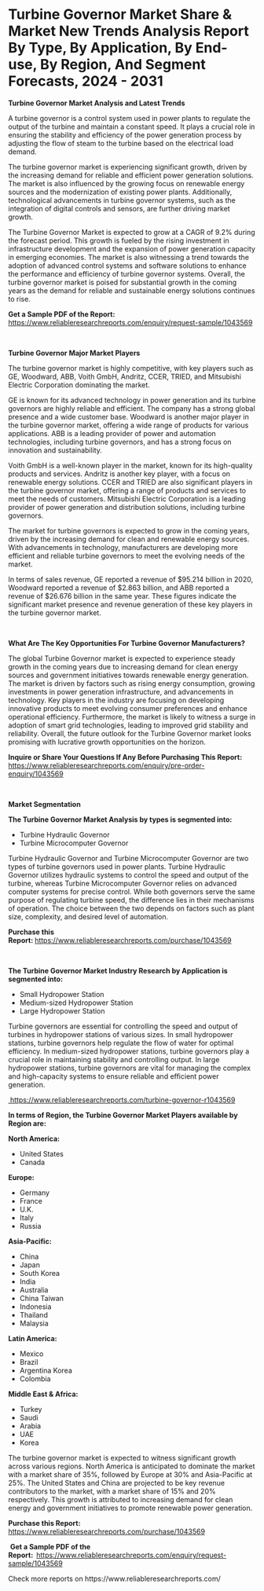 <p><h1>Turbine Governor Market Share & Market New Trends Analysis Report By Type, By Application, By End-use, By Region, And Segment Forecasts, 2024 - 2031</h1></p><p><strong>Turbine Governor Market Analysis and Latest Trends</strong></p>
<p><p>A turbine governor is a control system used in power plants to regulate the output of the turbine and maintain a constant speed. It plays a crucial role in ensuring the stability and efficiency of the power generation process by adjusting the flow of steam to the turbine based on the electrical load demand.</p><p>The turbine governor market is experiencing significant growth, driven by the increasing demand for reliable and efficient power generation solutions. The market is also influenced by the growing focus on renewable energy sources and the modernization of existing power plants. Additionally, technological advancements in turbine governor systems, such as the integration of digital controls and sensors, are further driving market growth.</p><p>The Turbine Governor Market is expected to grow at a CAGR of 9.2% during the forecast period. This growth is fueled by the rising investment in infrastructure development and the expansion of power generation capacity in emerging economies. The market is also witnessing a trend towards the adoption of advanced control systems and software solutions to enhance the performance and efficiency of turbine governor systems. Overall, the turbine governor market is poised for substantial growth in the coming years as the demand for reliable and sustainable energy solutions continues to rise.</p></p>
<p><strong>Get a Sample PDF of the Report:&nbsp;</strong> <a href="https://www.reliableresearchreports.com/enquiry/request-sample/1043569">https://www.reliableresearchreports.com/enquiry/request-sample/1043569</a></p>
<p>&nbsp;</p>
<p><strong>Turbine Governor Major Market Players</strong></p>
<p><p>The turbine governor market is highly competitive, with key players such as GE, Woodward, ABB, Voith GmbH, Andritz, CCER, TRIED, and Mitsubishi Electric Corporation dominating the market. </p><p>GE is known for its advanced technology in power generation and its turbine governors are highly reliable and efficient. The company has a strong global presence and a wide customer base. Woodward is another major player in the turbine governor market, offering a wide range of products for various applications. ABB is a leading provider of power and automation technologies, including turbine governors, and has a strong focus on innovation and sustainability.</p><p>Voith GmbH is a well-known player in the market, known for its high-quality products and services. Andritz is another key player, with a focus on renewable energy solutions. CCER and TRIED are also significant players in the turbine governor market, offering a range of products and services to meet the needs of customers. Mitsubishi Electric Corporation is a leading provider of power generation and distribution solutions, including turbine governors.</p><p>The market for turbine governors is expected to grow in the coming years, driven by the increasing demand for clean and renewable energy sources. With advancements in technology, manufacturers are developing more efficient and reliable turbine governors to meet the evolving needs of the market.</p><p>In terms of sales revenue, GE reported a revenue of $95.214 billion in 2020, Woodward reported a revenue of $2.863 billion, and ABB reported a revenue of $26.676 billion in the same year. These figures indicate the significant market presence and revenue generation of these key players in the turbine governor market.</p></p>
<p>&nbsp;</p>
<p><strong>What Are The Key Opportunities For Turbine Governor Manufacturers?</strong></p>
<p><p>The global Turbine Governor market is expected to experience steady growth in the coming years due to increasing demand for clean energy sources and government initiatives towards renewable energy generation. The market is driven by factors such as rising energy consumption, growing investments in power generation infrastructure, and advancements in technology. Key players in the industry are focusing on developing innovative products to meet evolving consumer preferences and enhance operational efficiency. Furthermore, the market is likely to witness a surge in adoption of smart grid technologies, leading to improved grid stability and reliability. Overall, the future outlook for the Turbine Governor market looks promising with lucrative growth opportunities on the horizon.</p></p>
<p><strong>Inquire or Share Your Questions If Any Before Purchasing This Report:</strong> <a href="https://www.reliableresearchreports.com/enquiry/pre-order-enquiry/1043569">https://www.reliableresearchreports.com/enquiry/pre-order-enquiry/1043569</a></p>
<p>&nbsp;</p>
<p><strong>Market Segmentation</strong></p>
<p><strong>The Turbine Governor Market Analysis by types is segmented into:</strong></p>
<p><ul><li>Turbine Hydraulic Governor</li><li>Turbine Microcomputer Governor</li></ul></p>
<p><p>Turbine Hydraulic Governor and Turbine Microcomputer Governor are two types of turbine governors used in power plants. Turbine Hydraulic Governor utilizes hydraulic systems to control the speed and output of the turbine, whereas Turbine Microcomputer Governor relies on advanced computer systems for precise control. While both governors serve the same purpose of regulating turbine speed, the difference lies in their mechanisms of operation. The choice between the two depends on factors such as plant size, complexity, and desired level of automation.</p></p>
<p><strong>Purchase this Report:&nbsp;</strong><a href="https://www.reliableresearchreports.com/purchase/1043569">https://www.reliableresearchreports.com/purchase/1043569</a></p>
<p>&nbsp;</p>
<p><strong>The Turbine Governor Market Industry Research by Application is segmented into:</strong></p>
<p><ul><li>Small Hydropower Station</li><li>Medium-sized Hydropower Station</li><li>Large Hydropower Station</li></ul></p>
<p><p>Turbine governors are essential for controlling the speed and output of turbines in hydropower stations of various sizes. In small hydropower stations, turbine governors help regulate the flow of water for optimal efficiency. In medium-sized hydropower stations, turbine governors play a crucial role in maintaining stability and controlling output. In large hydropower stations, turbine governors are vital for managing the complex and high-capacity systems to ensure reliable and efficient power generation.</p></p>
<p><a href="https://www.reliableresearchreports.com/turbine-governor-r1043569">&nbsp;https://www.reliableresearchreports.com/turbine-governor-r1043569</a></p>
<p><strong>In terms of Region, the Turbine Governor Market Players available by Region are:</strong></p>
<p>
    <p> <strong> North America: </strong>
        <ul>
            <li>United States</li>
            <li>Canada</li>
        </ul>
        </p> 
    <p> <strong> Europe: </strong>
        <ul>
            <li>Germany</li>
            <li>France</li>
            <li>U.K.</li>
            <li>Italy</li>
            <li>Russia</li>
        </ul>
        </p> 
    <p> <strong> Asia-Pacific: </strong>
        <ul>
            <li>China</li>
            <li>Japan</li>
            <li>South Korea</li>
            <li>India</li>
            <li>Australia</li>
            <li>China Taiwan</li>
            <li>Indonesia</li>
            <li>Thailand</li>
            <li>Malaysia</li>
        </ul>
        </p> 
    <p> <strong> Latin America: </strong>
        <ul>
            <li>Mexico</li>
            <li>Brazil</li>
            <li>Argentina Korea</li>
            <li>Colombia</li>
        </ul>
        </p> 
    <p> <strong> Middle East & Africa: </strong>
        <ul>
            <li>Turkey</li>
            <li>Saudi</li>
            <li>Arabia</li>
            <li>UAE</li>
            <li>Korea</li>
        </ul>
    </p>
    </p>
<p><p>The turbine governor market is expected to witness significant growth across various regions. North America is anticipated to dominate the market with a market share of 35%, followed by Europe at 30% and Asia-Pacific at 25%. The United States and China are projected to be key revenue contributors to the market, with a market share of 15% and 20% respectively. This growth is attributed to increasing demand for clean energy and government initiatives to promote renewable power generation.</p></p>
<p><strong>Purchase this Report: </strong><a href="https://www.reliableresearchreports.com/purchase/1043569">https://www.reliableresearchreports.com/purchase/1043569</a></p>
<p>&nbsp;<strong>Get a Sample PDF of the Report:&nbsp;&nbsp;</strong><a href="https://www.reliableresearchreports.com/enquiry/request-sample/1043569">https://www.reliableresearchreports.com/enquiry/request-sample/1043569</a></p>
<p><strong></strong></p>
<p>Check more reports on https://www.reliableresearchreports.com/</p>